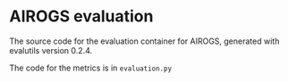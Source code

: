 # AIROGS evaluation

The source code for the evaluation container for
AIROGS, generated with
evalutils version 0.2.4.

The code for the metrics is in `evaluation.py`

